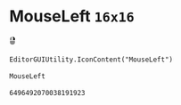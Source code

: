 # MouseLeft `16x16`
<img src="/img/MouseLeft.png" width=16 height=16>

``` CSharp
EditorGUIUtility.IconContent("MouseLeft")
```
```
MouseLeft
```
```
6496492070038191923
```

